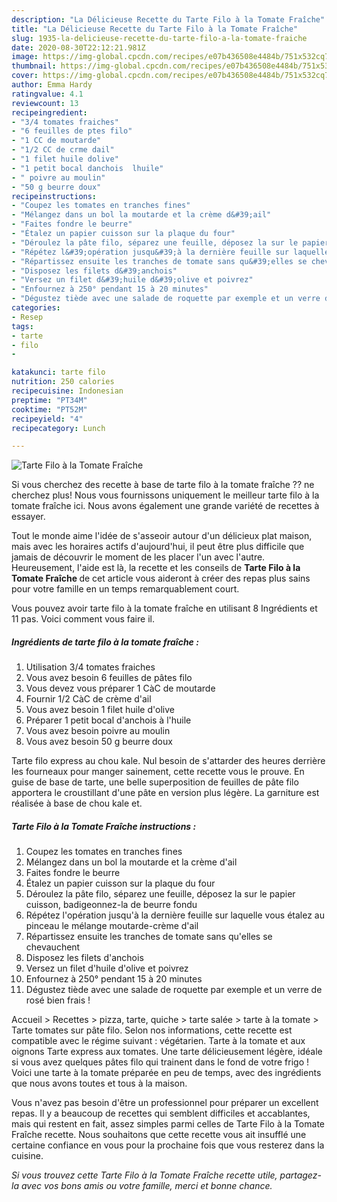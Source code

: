 ```yaml
---
description: "La Délicieuse Recette du Tarte Filo à la Tomate Fraîche"
title: "La Délicieuse Recette du Tarte Filo à la Tomate Fraîche"
slug: 1935-la-delicieuse-recette-du-tarte-filo-a-la-tomate-fraiche
date: 2020-08-30T22:12:21.981Z
image: https://img-global.cpcdn.com/recipes/e07b436508e4484b/751x532cq70/tarte-filo-a-la-tomate-fraiche-photo-principale-de-la-recette.jpg
thumbnail: https://img-global.cpcdn.com/recipes/e07b436508e4484b/751x532cq70/tarte-filo-a-la-tomate-fraiche-photo-principale-de-la-recette.jpg
cover: https://img-global.cpcdn.com/recipes/e07b436508e4484b/751x532cq70/tarte-filo-a-la-tomate-fraiche-photo-principale-de-la-recette.jpg
author: Emma Hardy
ratingvalue: 4.1
reviewcount: 13
recipeingredient:
- "3/4 tomates fraiches"
- "6 feuilles de ptes filo"
- "1 CC de moutarde"
- "1/2 CC de crme dail"
- "1 filet huile dolive"
- "1 petit bocal danchois  lhuile"
- " poivre au moulin"
- "50 g beurre doux"
recipeinstructions:
- "Coupez les tomates en tranches fines"
- "Mélangez dans un bol la moutarde et la crème d&#39;ail"
- "Faites fondre le beurre"
- "Étalez un papier cuisson sur la plaque du four"
- "Déroulez la pâte filo, séparez une feuille, déposez la sur le papier cuisson, badigeonnez-la de beurre fondu"
- "Répétez l&#39;opération jusqu&#39;à la dernière feuille sur laquelle vous étalez au pinceau le mélange moutarde-crème d&#39;ail"
- "Répartissez ensuite les tranches de tomate sans qu&#39;elles se chevauchent"
- "Disposez les filets d&#39;anchois"
- "Versez un filet d&#39;huile d&#39;olive et poivrez"
- "Enfournez à 250° pendant 15 à 20 minutes"
- "Dégustez tiède avec une salade de roquette par exemple et un verre de rosé bien frais !"
categories:
- Resep
tags:
- tarte
- filo
- 

katakunci: tarte filo  
nutrition: 250 calories
recipecuisine: Indonesian
preptime: "PT34M"
cooktime: "PT52M"
recipeyield: "4"
recipecategory: Lunch

---
```



![Tarte Filo à la Tomate Fraîche](https://img-global.cpcdn.com/recipes/e07b436508e4484b/751x532cq70/tarte-filo-a-la-tomate-fraiche-photo-principale-de-la-recette.jpg)

Si vous cherchez des recette à base de tarte filo à la tomate fraîche ?? ne cherchez plus! Nous vous fournissons uniquement le meilleur tarte filo à la tomate fraîche ici. Nous avons également une grande variété de recettes à essayer.

Tout le monde aime l'idée de s'asseoir autour d'un délicieux plat maison, mais avec les horaires actifs d'aujourd'hui, il peut être plus difficile que jamais de découvrir le moment de les placer l'un avec l'autre. Heureusement, l'aide est là, la recette et les conseils de <strong> Tarte Filo à la Tomate Fraîche </strong> de cet article vous aideront à créer des repas plus sains pour votre famille en un temps remarquablement court.

<!--inarticleads1-->

Vous pouvez avoir tarte filo à la tomate fraîche en utilisant 8 Ingrédients et 11 pas. Voici comment vous faire il.

##### Ingrédients de tarte filo à la tomate fraîche :

1. Utilisation 3/4 tomates fraiches
1. Vous avez besoin 6 feuilles de pâtes filo
1. Vous devez vous préparer 1 CàC de moutarde
1. Fournir 1/2 CàC de crème d&#39;ail
1. Vous avez besoin 1 filet huile d&#39;olive
1. Préparer 1 petit bocal d&#39;anchois à l&#39;huile
1. Vous avez besoin  poivre au moulin
1. Vous avez besoin 50 g beurre doux


Tarte filo express au chou kale. Nul besoin de s&#39;attarder des heures derrière les fourneaux pour manger sainement, cette recette vous le prouve. En guise de base de tarte, une belle superposition de feuilles de pâte filo apportera le croustillant d&#39;une pâte en version plus légère. La garniture est réalisée à base de chou kale et. 

<!--inarticleads2-->

##### Tarte Filo à la Tomate Fraîche instructions :

1. Coupez les tomates en tranches fines
1. Mélangez dans un bol la moutarde et la crème d&#39;ail
1. Faites fondre le beurre
1. Étalez un papier cuisson sur la plaque du four
1. Déroulez la pâte filo, séparez une feuille, déposez la sur le papier cuisson, badigeonnez-la de beurre fondu
1. Répétez l&#39;opération jusqu&#39;à la dernière feuille sur laquelle vous étalez au pinceau le mélange moutarde-crème d&#39;ail
1. Répartissez ensuite les tranches de tomate sans qu&#39;elles se chevauchent
1. Disposez les filets d&#39;anchois
1. Versez un filet d&#39;huile d&#39;olive et poivrez
1. Enfournez à 250° pendant 15 à 20 minutes
1. Dégustez tiède avec une salade de roquette par exemple et un verre de rosé bien frais !


Accueil &gt; Recettes &gt; pizza, tarte, quiche &gt; tarte salée &gt; tarte à la tomate &gt; Tarte tomates sur pâte filo. Selon nos informations, cette recette est compatible avec le régime suivant : végétarien. Tarte à la tomate et aux oignons Tarte express aux tomates. Une tarte délicieusement légère, idéale si vous avez quelques pâtes filo qui trainent dans le fond de votre frigo ! Voici une tarte à la tomate préparée en peu de temps, avec des ingrédients que nous avons toutes et tous à la maison. 

<!--inarticleads1-->

<p>
Vous n'avez pas besoin d'être un professionnel pour préparer un excellent repas. Il y a beaucoup de recettes qui semblent difficiles et accablantes, mais qui restent en fait, assez simples parmi celles de Tarte Filo à la Tomate Fraîche recette. Nous souhaitons que cette recette vous ait insufflé une certaine confiance en vous pour la prochaine fois que vous resterez dans la cuisine.
</p>

<p>
<i>Si vous trouvez cette Tarte Filo à la Tomate Fraîche recette utile, partagez-la avec vos bons amis ou votre famille, merci et bonne chance.</i>
</p>
